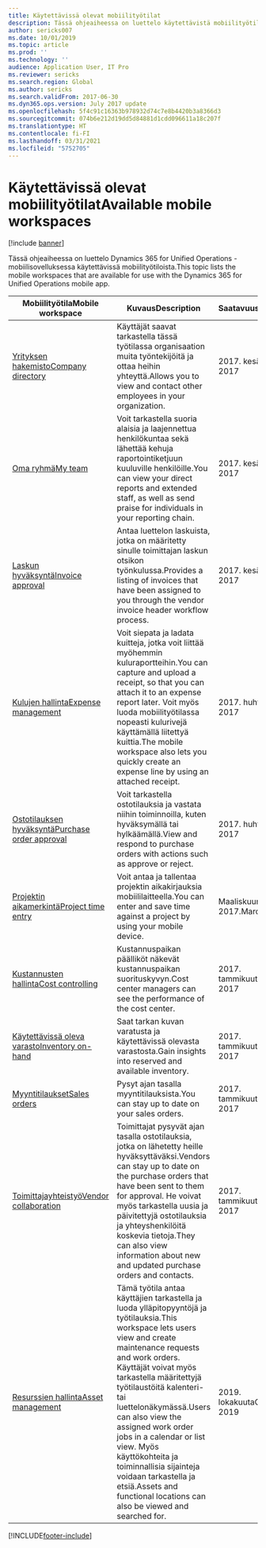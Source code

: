 ```yaml
---
title: Käytettävissä olevat mobiilityötilat
description: Tässä ohjeaiheessa on luettelo käytettävistä mobiilityötiloista.
author: sericks007
ms.date: 10/01/2019
ms.topic: article
ms.prod: ''
ms.technology: ''
audience: Application User, IT Pro
ms.reviewer: sericks
ms.search.region: Global
ms.author: sericks
ms.search.validFrom: 2017-06-30
ms.dyn365.ops.version: July 2017 update
ms.openlocfilehash: 5f4c91c16363b978932d74c7e8b4420b3a8366d3
ms.sourcegitcommit: 074b6e212d19dd5d84881d1cdd096611a18c207f
ms.translationtype: HT
ms.contentlocale: fi-FI
ms.lasthandoff: 03/31/2021
ms.locfileid: "5752705"
---
```

# <a name="available-mobile-workspaces"></a><span data-ttu-id="46f1d-103">Käytettävissä olevat mobiilityötilat</span><span class="sxs-lookup"><span data-stu-id="46f1d-103">Available mobile workspaces</span></span>

[!include [banner](../includes/banner.md)]

<span data-ttu-id="46f1d-104">Tässä ohjeaiheessa on luettelo Dynamics 365 for Unified Operations -mobiilisovelluksessa käytettävissä mobiilityötiloista.</span><span class="sxs-lookup"><span data-stu-id="46f1d-104">This topic lists the mobile workspaces that are available for use with the Dynamics 365 for Unified Operations mobile app.</span></span>


| <span data-ttu-id="46f1d-105">Mobiilityötila</span><span class="sxs-lookup"><span data-stu-id="46f1d-105">Mobile workspace</span></span>     | <span data-ttu-id="46f1d-106">Kuvaus</span><span class="sxs-lookup"><span data-stu-id="46f1d-106">Description</span></span>   | <span data-ttu-id="46f1d-107">Saatavuus</span><span class="sxs-lookup"><span data-stu-id="46f1d-107">Availability</span></span>   |
|----------------------|---------------|--------------|
|[<span data-ttu-id="46f1d-108">Yrityksen hakemisto</span><span class="sxs-lookup"><span data-stu-id="46f1d-108">Company directory</span></span>](company-directory-mobile-workspace.md)| <span data-ttu-id="46f1d-109">Käyttäjät saavat tarkastella tässä työtilassa organisaation muita työntekijöitä ja ottaa heihin yhteyttä.</span><span class="sxs-lookup"><span data-stu-id="46f1d-109">Allows you to view and contact other employees in your organization.</span></span>| <span data-ttu-id="46f1d-110">2017. kesäkuuta</span><span class="sxs-lookup"><span data-stu-id="46f1d-110">June 2017</span></span> |    
|[<span data-ttu-id="46f1d-111">Oma ryhmä</span><span class="sxs-lookup"><span data-stu-id="46f1d-111">My team</span></span>](manager-self-service-mobile-workspace.md)| <span data-ttu-id="46f1d-112">Voit tarkastella suoria alaisia ja laajennettua henkilökuntaa sekä lähettää kehuja raportointiketjuun kuuluville henkilöille.</span><span class="sxs-lookup"><span data-stu-id="46f1d-112">You can view your direct reports and extended staff, as well as send praise for individuals in your reporting chain.</span></span>|<span data-ttu-id="46f1d-113">2017. kesäkuuta</span><span class="sxs-lookup"><span data-stu-id="46f1d-113">June 2017</span></span> |     
|[<span data-ttu-id="46f1d-114">Laskun hyväksyntä</span><span class="sxs-lookup"><span data-stu-id="46f1d-114">Invoice approval</span></span>](invoice-approval-mobile-workspace.md)| <span data-ttu-id="46f1d-115">Antaa luettelon laskuista, jotka on määritetty sinulle toimittajan laskun otsikon työnkulussa.</span><span class="sxs-lookup"><span data-stu-id="46f1d-115">Provides a listing of invoices that have been assigned to you through the vendor invoice header workflow process.</span></span>| <span data-ttu-id="46f1d-116">2017. kesäkuuta</span><span class="sxs-lookup"><span data-stu-id="46f1d-116">June 2017</span></span>   |
| [<span data-ttu-id="46f1d-117">Kulujen hallinta</span><span class="sxs-lookup"><span data-stu-id="46f1d-117">Expense management</span></span>](../../../finance/expense-management/expense-management-mobile-workspace.md) | <span data-ttu-id="46f1d-118">Voit siepata ja ladata kuitteja, jotka voit liittää myöhemmin kuluraportteihin.</span><span class="sxs-lookup"><span data-stu-id="46f1d-118">You can capture and upload a receipt, so that you can attach it to an expense report later.</span></span> <span data-ttu-id="46f1d-119">Voit myös luoda mobiilityötilassa nopeasti kulurivejä käyttämällä liitettyä kuittia.</span><span class="sxs-lookup"><span data-stu-id="46f1d-119">The mobile workspace also lets you quickly create an expense line by using an attached receipt.</span></span> | <span data-ttu-id="46f1d-120">2017. huhtikuuta</span><span class="sxs-lookup"><span data-stu-id="46f1d-120">April 2017</span></span> |
| [<span data-ttu-id="46f1d-121">Ostotilauksen hyväksyntä</span><span class="sxs-lookup"><span data-stu-id="46f1d-121">Purchase order approval</span></span>](../../../supply-chain/procurement/purchase-order-mobile-workspace.md) | <span data-ttu-id="46f1d-122">Voit tarkastella ostotilauksia ja vastata niihin toiminnoilla, kuten hyväksymällä tai hylkäämällä.</span><span class="sxs-lookup"><span data-stu-id="46f1d-122">View and respond to purchase orders with actions such as approve or reject.</span></span> | <span data-ttu-id="46f1d-123">2017. huhtikuuta</span><span class="sxs-lookup"><span data-stu-id="46f1d-123">April 2017</span></span> |
| [<span data-ttu-id="46f1d-124">Projektin aikamerkintä</span><span class="sxs-lookup"><span data-stu-id="46f1d-124">Project time entry</span></span>](../../../finance/project-management/project-time-entry-mobile-workspace.md) | <span data-ttu-id="46f1d-125">Voit antaa ja tallentaa projektin aikakirjauksia mobiililaitteella.</span><span class="sxs-lookup"><span data-stu-id="46f1d-125">You can enter and save time against a project by using your mobile device.</span></span> | <span data-ttu-id="46f1d-126">Maaliskuun 2017.</span><span class="sxs-lookup"><span data-stu-id="46f1d-126">March 2017</span></span> |
| [<span data-ttu-id="46f1d-127">Kustannusten hallinta</span><span class="sxs-lookup"><span data-stu-id="46f1d-127">Cost controlling</span></span>](../../../finance/cost-accounting/cost-controlling-mobile-workspace.md)     | <span data-ttu-id="46f1d-128">Kustannuspaikan päälliköt näkevät kustannuspaikan suorituskyvyn.</span><span class="sxs-lookup"><span data-stu-id="46f1d-128">Cost center managers can see the performance of the cost center.</span></span>                                                                                               |  <span data-ttu-id="46f1d-129">2017. tammikuuta</span><span class="sxs-lookup"><span data-stu-id="46f1d-129">January 2017</span></span>        |
| [<span data-ttu-id="46f1d-130">Käytettävissä oleva varasto</span><span class="sxs-lookup"><span data-stu-id="46f1d-130">Inventory on-hand</span></span>](../../../supply-chain/inventory/inventory-on-hand-mobile-workspace.md)    | <span data-ttu-id="46f1d-131">Saat tarkan kuvan varatusta ja käytettävissä olevasta varastosta.</span><span class="sxs-lookup"><span data-stu-id="46f1d-131">Gain insights into reserved and available inventory.</span></span>                                                                                                    |   <span data-ttu-id="46f1d-132">2017. tammikuuta</span><span class="sxs-lookup"><span data-stu-id="46f1d-132">January 2017</span></span>       |
| [<span data-ttu-id="46f1d-133">Myyntitilaukset</span><span class="sxs-lookup"><span data-stu-id="46f1d-133">Sales orders</span></span>](../../../supply-chain/sales-marketing/sales-orders-mobile-workspace.md)         | <span data-ttu-id="46f1d-134">Pysyt ajan tasalla myyntitilauksista.</span><span class="sxs-lookup"><span data-stu-id="46f1d-134">You can stay up to date on your sales orders.</span></span>                                                                                                                          |  <span data-ttu-id="46f1d-135">2017. tammikuuta</span><span class="sxs-lookup"><span data-stu-id="46f1d-135">January 2017</span></span>                  |
| [<span data-ttu-id="46f1d-136">Toimittajayhteistyö</span><span class="sxs-lookup"><span data-stu-id="46f1d-136">Vendor collaboration</span></span>](../../../supply-chain/procurement/vendor-collaboration-mobile-workspace.md) | <span data-ttu-id="46f1d-137">Toimittajat pysyvät ajan tasalla ostotilauksia, jotka on lähetetty heille hyväksyttäväksi.</span><span class="sxs-lookup"><span data-stu-id="46f1d-137">Vendors can stay up to date on the purchase orders that have been sent to them for approval.</span></span> <span data-ttu-id="46f1d-138">He voivat myös tarkastella uusia ja päivitettyjä ostotilauksia ja yhteyshenkilöitä koskevia tietoja.</span><span class="sxs-lookup"><span data-stu-id="46f1d-138">They can also view information about new and updated purchase orders and contacts.</span></span> |<span data-ttu-id="46f1d-139">2017. tammikuuta</span><span class="sxs-lookup"><span data-stu-id="46f1d-139">January 2017</span></span>    |
| [<span data-ttu-id="46f1d-140">Resurssien hallinta</span><span class="sxs-lookup"><span data-stu-id="46f1d-140">Asset management</span></span>](../../../supply-chain/asset-management/asset-management-mobile-workspace.md) | <span data-ttu-id="46f1d-141">Tämä työtila antaa käyttäjien tarkastella ja luoda ylläpitopyyntöjä ja työtilauksia.</span><span class="sxs-lookup"><span data-stu-id="46f1d-141">This workspace lets users view and create maintenance requests and work orders.</span></span> <span data-ttu-id="46f1d-142">Käyttäjät voivat myös tarkastella määritettyjä työtilaustöitä kalenteri- tai luettelonäkymässä.</span><span class="sxs-lookup"><span data-stu-id="46f1d-142">Users can also view the assigned work order jobs in a calendar or list view.</span></span> <span data-ttu-id="46f1d-143">Myös käyttökohteita ja toiminnallisia sijainteja voidaan tarkastella ja etsiä.</span><span class="sxs-lookup"><span data-stu-id="46f1d-143">Assets and functional locations can also be viewed and searched for.</span></span> |<span data-ttu-id="46f1d-144">2019. lokakuuta</span><span class="sxs-lookup"><span data-stu-id="46f1d-144">October 2019</span></span>    |


[!INCLUDE[footer-include](../../../includes/footer-banner.md)]